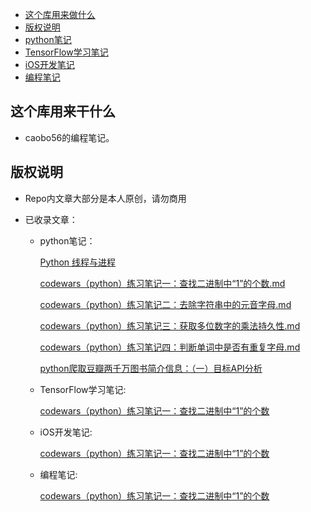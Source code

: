
* [这个库用来做什么](#这个库用来干什么)
* [版权说明](#版权说明)
* [python笔记](#python笔记)
* [TensorFlow学习笔记](#TensorFlow学习笔记)
* [iOS开发笔记](#iOS开发笔记)
* [编程笔记](#编程笔记)

## 这个库用来干什么

- caobo56的编程笔记。

## 版权说明

- Repo内文章大部分是本人原创，请勿商用
  
- 已收录文章：
    
    - python笔记：

        [Python 线程与进程](https://caobo56.github.io/#/python%E7%AC%94%E8%AE%B0/Python%20%E7%BA%BF%E7%A8%8B%E4%B8%8E%E8%BF%9B%E7%A8%8B.md)
        
        [codewars（python）练习笔记一：查找二进制中“1”的个数.md](https://github.com/caobo56/caobo56.github.io/blob/master/python%E7%AC%94%E8%AE%B0/codewars%EF%BC%88python%EF%BC%89%E7%BB%83%E4%B9%A0%E7%AC%94%E8%AE%B0%E4%B8%80%EF%BC%9A%E6%9F%A5%E6%89%BE%E4%BA%8C%E8%BF%9B%E5%88%B6%E4%B8%AD%E2%80%9C1%E2%80%9D%E7%9A%84%E4%B8%AA%E6%95%B0.md)
        
        [codewars（python）练习笔记二：去除字符串中的元音字母.md](https://github.com/caobo56/caobo56.github.io/blob/master/python%E7%AC%94%E8%AE%B0/codewars%EF%BC%88python%EF%BC%89%E7%BB%83%E4%B9%A0%E7%AC%94%E8%AE%B0%E4%BA%8C%EF%BC%9A%E5%8E%BB%E9%99%A4%E5%AD%97%E7%AC%A6%E4%B8%B2%E4%B8%AD%E7%9A%84%E5%85%83%E9%9F%B3%E5%AD%97%E6%AF%8D.md)
        
        [codewars（python）练习笔记三：获取多位数字的乘法持久性.md](https://github.com/caobo56/caobo56.github.io/blob/master/python%E7%AC%94%E8%AE%B0/codewars%EF%BC%88python%EF%BC%89%E7%BB%83%E4%B9%A0%E7%AC%94%E8%AE%B0%E4%B8%89%EF%BC%9A%E8%8E%B7%E5%8F%96%E5%A4%9A%E4%BD%8D%E6%95%B0%E5%AD%97%E7%9A%84%E4%B9%98%E6%B3%95%E6%8C%81%E4%B9%85%E6%80%A7.md)
        
        [codewars（python）练习笔记四：判断单词中是否有重复字母.md](https://github.com/caobo56/caobo56.github.io/blob/master/python%E7%AC%94%E8%AE%B0/codewars%EF%BC%88python%EF%BC%89%E7%BB%83%E4%B9%A0%E7%AC%94%E8%AE%B0%E5%9B%9B%EF%BC%9A%E5%88%A4%E6%96%AD%E5%8D%95%E8%AF%8D%E4%B8%AD%E6%98%AF%E5%90%A6%E6%9C%89%E9%87%8D%E5%A4%8D%E5%AD%97%E6%AF%8D.md)

        
        [python爬取豆瓣两千万图书简介信息：（一）目标API分析](https://caobo56.github.io/#/python%E7%AC%94%E8%AE%B0/python%E7%88%AC%E5%8F%96%E8%B1%86%E7%93%A3%E4%B8%A4%E5%8D%83%E4%B8%87%E5%9B%BE%E4%B9%A6%E7%AE%80%E4%BB%8B%E4%BF%A1%E6%81%AF%EF%BC%9A%EF%BC%88%E4%B8%80%EF%BC%89%E7%9B%AE%E6%A0%87API%E5%88%86%E6%9E%90.md)
        
        
    - TensorFlow学习笔记:
    
        [codewars（python）练习笔记一：查找二进制中“1”的个数](https://github.com/caobo56/caobo56.github.io/blob/master/codewars%EF%BC%88python%EF%BC%89%E7%BB%83%E4%B9%A0%E7%AC%94%E8%AE%B0%E4%B8%80%EF%BC%9A%E6%9F%A5%E6%89%BE%E4%BA%8C%E8%BF%9B%E5%88%B6%E4%B8%AD%E2%80%9C1%E2%80%9D%E7%9A%84%E4%B8%AA%E6%95%B0.md)

    - iOS开发笔记:
    
        [codewars（python）练习笔记一：查找二进制中“1”的个数](https://github.com/caobo56/caobo56.github.io/blob/master/codewars%EF%BC%88python%EF%BC%89%E7%BB%83%E4%B9%A0%E7%AC%94%E8%AE%B0%E4%B8%80%EF%BC%9A%E6%9F%A5%E6%89%BE%E4%BA%8C%E8%BF%9B%E5%88%B6%E4%B8%AD%E2%80%9C1%E2%80%9D%E7%9A%84%E4%B8%AA%E6%95%B0.md)
        
    - 编程笔记:
    
        [codewars（python）练习笔记一：查找二进制中“1”的个数](https://github.com/caobo56/caobo56.github.io/blob/master/codewars%EF%BC%88python%EF%BC%89%E7%BB%83%E4%B9%A0%E7%AC%94%E8%AE%B0%E4%B8%80%EF%BC%9A%E6%9F%A5%E6%89%BE%E4%BA%8C%E8%BF%9B%E5%88%B6%E4%B8%AD%E2%80%9C1%E2%80%9D%E7%9A%84%E4%B8%AA%E6%95%B0.md)
